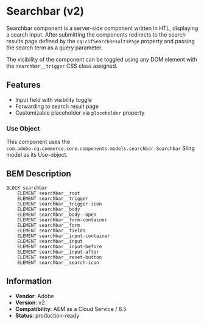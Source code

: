 <!--
Copyright 2021 Adobe Systems Incorporated

Licensed under the Apache License, Version 2.0 (the "License");
you may not use this file except in compliance with the License.
You may obtain a copy of the License at

    http://www.apache.org/licenses/LICENSE-2.0

Unless required by applicable law or agreed to in writing, software
distributed under the License is distributed on an "AS IS" BASIS,
WITHOUT WARRANTIES OR CONDITIONS OF ANY KIND, either express or implied.
See the License for the specific language governing permissions and
limitations under the License.
-->

# Searchbar (v2)

Searchbar component is a server-side component written in HTL, displaying a search input. After submitting the components redirects to the search results page defined by the `cq:cifSearchResultsPage` property and passing the search term as a query parameter.

The visibility of the component can be toggled using any DOM element with the `searchbar__trigger` CSS class assigned.

## Features

- Input field with visibility toggle
- Forwarding to search result page
- Customizable placeholder via `placeholder` property

### Use Object

This component uses the `com.adobe.cq.commerce.core.components.models.searchbar.Searchbar` Sling model as its Use-object.

## BEM Description

```
BLOCK searchbar
    ELEMENT searchbar__root
    ELEMENT searchbar__trigger
    ELEMENT searchbar__trigger-icon
    ELEMENT searchbar__body
    ELEMENT searchbar__body--open
    ELEMENT searchbar__form-container
    ELEMENT searchbar__form
    ELEMENT searchbar__fields
    ELEMENT searchbar__input-container
    ELEMENT searchbar__input    
    ELEMENT searchbar__input-before
    ELEMENT searchbar__input-after
    ELEMENT searchbar__reset-button    
    ELEMENT searchbar__search-icon    
```

## Information

- **Vendor**: Adobe
- **Version**: v2
- **Compatibility**: AEM as a Cloud Service / 6.5
- **Status**: production-ready
